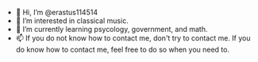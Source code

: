 - 👋 Hi, I’m @erastus114514
- 👀 I’m interested in classical music.
- 🌱 I’m currently learning psycology, government, and math.
- 📫 If you do not know how to contact me, don't try to contact me. If you do know how to contact me, feel free to do so when you need to.

<!---
erastus114514/erastus114514 is a ✨ special ✨ repository because its `README.md` (this file) appears on your GitHub profile.
You can click the Preview link to take a look at your changes.
--->
